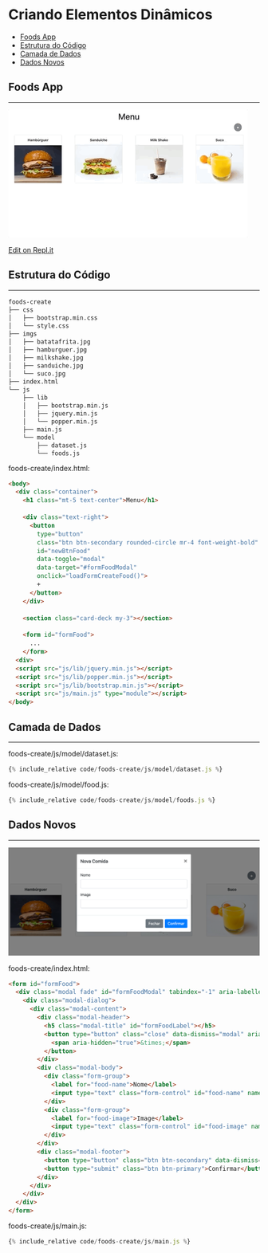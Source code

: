 # Criando Elementos Dinâmicos

  - [Foods App](#foods-app)
  - [Estrutura do Código](#estrutura-do-código)
  - [Camada de Dados](#camada-de-dados)
  - [Dados Novos](#dados-novos)

## Foods App

---

[![](assets/foods-create.gif)](https://foods-create.lucachaves.repl.co/)

[Edit on Repl.it](https://replit.com/@lucachaves/foods-create?v=1)

## Estrutura do Código

---

```
foods-create
├── css
│   ├── bootstrap.min.css
│   └── style.css
├── imgs
│   ├── batatafrita.jpg
│   ├── hamburguer.jpg
│   ├── milkshake.jpg
│   ├── sanduiche.jpg
│   └── suco.jpg
├── index.html
└── js
    ├── lib
    │   ├── bootstrap.min.js
    │   ├── jquery.min.js
    │   └── popper.min.js
    ├── main.js
    └── model
        ├── dataset.js
        └── foods.js
```

foods-create/index.html:
```html
<body>
  <div class="container">
    <h1 class="mt-5 text-center">Menu</h1>

    <div class="text-right">
      <button
        type="button"
        class="btn btn-secondary rounded-circle mr-4 font-weight-bold"
        id="newBtnFood"
        data-toggle="modal"
        data-target="#formFoodModal"
        onclick="loadFormCreateFood()">
        +
      </button>
    </div>

    <section class="card-deck my-3"></section>

    <form id="formFood">
      ...
    </form>
  <div>
  <script src="js/lib/jquery.min.js"></script>
  <script src="js/lib/popper.min.js"></script>
  <script src="js/lib/bootstrap.min.js"></script>
  <script src="js/main.js" type="module"></script>
</body>
```

## Camada de Dados

---

foods-create/js/model/dataset.js:
```js
{% include_relative code/foods-create/js/model/dataset.js %}
```

foods-create/js/model/food.js:
```js
{% include_relative code/foods-create/js/model/foods.js %}
```

## Dados Novos

---

![](assets/foods-create-form.png)

foods-create/index.html:
```html
<form id="formFood">
  <div class="modal fade" id="formFoodModal" tabindex="-1" aria-labelledby="formFoodLabel" aria-hidden="true">
    <div class="modal-dialog">
      <div class="modal-content">
        <div class="modal-header">
          <h5 class="modal-title" id="formFoodLabel"></h5>
          <button type="button" class="close" data-dismiss="modal" aria-label="Close">
            <span aria-hidden="true">&times;</span>
          </button>
        </div>
        <div class="modal-body">
          <div class="form-group">
            <label for="food-name">Nome</label>
            <input type="text" class="form-control" id="food-name" name="name">
          </div>
          <div class="form-group">
            <label for="food-image">Image</label>
            <input type="text" class="form-control" id="food-image" name="image">
          </div>
        </div>
        <div class="modal-footer">
          <button type="button" class="btn btn-secondary" data-dismiss="modal">Fechar</button>
          <button type="submit" class="btn btn-primary">Confirmar</button>
        </div>
      </div>
    </div>
  </div>
</form>
```

foods-create/js/main.js:
```js
{% include_relative code/foods-create/js/main.js %}
```
